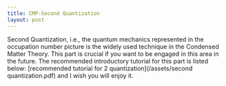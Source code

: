 ```yaml
---
title: CMP-Second Quantization
layout: post
---
```


Second Quantization, i.e., the quantum mechanics represented in the occupation number picture is the widely used technique in the Condensed Matter Theory. This part is crucial if you want to be engaged in this area in the future. The recommended introductory tutorial for this part is listed below:
[recommended tutorial for 2 quantization](/assets/second quantization.pdf)
and I wish you will enjoy it.
